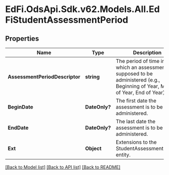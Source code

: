 # EdFi.OdsApi.Sdk.v62.Models.All.EdFiStudentAssessmentPeriod

## Properties

Name | Type | Description | Notes
------------ | ------------- | ------------- | -------------
**AssessmentPeriodDescriptor** | **string** | The period of time in which an assessment is supposed to be administered (e.g., Beginning of Year, Middle of Year, End of Year). | 
**BeginDate** | **DateOnly?** | The first date the assessment is to be administered. | [optional] 
**EndDate** | **DateOnly?** | The last date the assessment is to be administered. | [optional] 
**Ext** | **Object** | Extensions to the StudentAssessmentPeriod entity. | [optional] 

[[Back to Model list]](../README.md#documentation-for-models) [[Back to API list]](../README.md#documentation-for-api-endpoints) [[Back to README]](../README.md)

